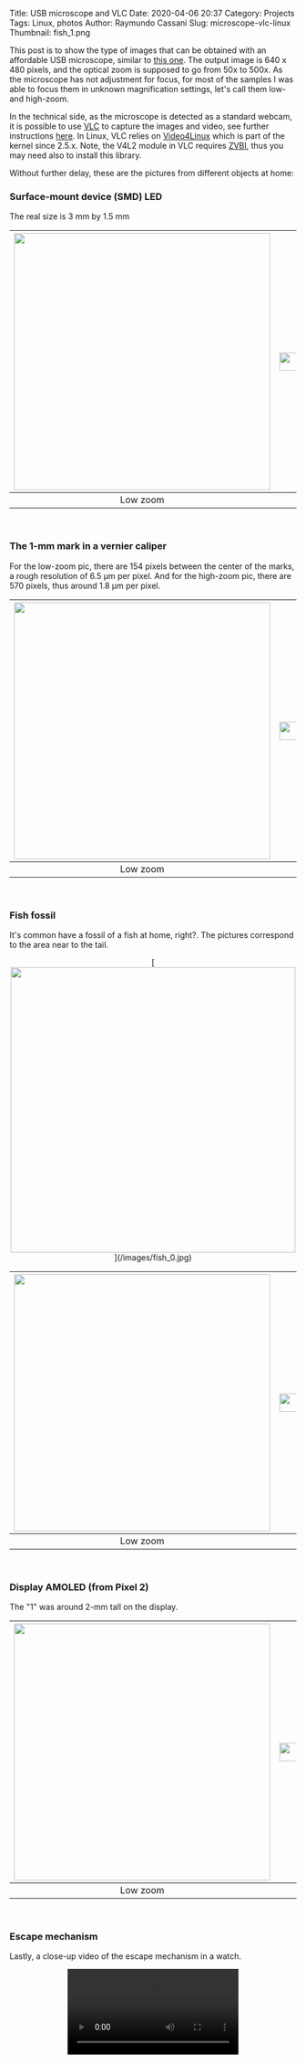 Title: USB microscope and VLC
Date: 2020-04-06 20:37
Category: Projects
Tags: Linux, photos
Author: Raymundo Cassani
Slug: microscope-vlc-linux
Thumbnail: fish_1.png

This post is to show the type of images that can be obtained with an affordable USB microscope, similar to [this one](https://www.amazon.ca/axGear-50-500X-Microscope-Endoscope-Magnifier/dp/B01996WOEU). The output image is 640 x 480 pixels, and the optical zoom is supposed to go from 50x to 500x. As the microscope has not adjustment for focus, for most of the samples I was able to focus them in unknown magnification settings, let's call them low- and high-zoom.

In the technical side, as the microscope is detected as a standard webcam, it is possible to use [VLC](https://www.videolan.org/vlc/index.html) to capture the images and video, see further instructions [here](https://www.laptopmag.com/articles/record-webcam-video-vlc). In Linux, VLC relies on [Video4Linux](https://en.wikipedia.org/wiki/Video4Linux) which is part of the kernel since 2.5.x. Note, the V4L2 module in VLC requires [ZVBI](http://zapping.sourceforge.net/ZVBI/), thus you may need also to install this library.

Without further delay, these are the pictures from different objects at home:   

### Surface-mount device (SMD) LED
The real size is 3 mm by 1.5 mm

| [<img src="/images/smd_1.png" style="width: 450px;"/>](/images/smd_1.png)| <img src="/images/square_500_clear.png" style="width: 32px;"/> |[<img src="/images/smd_2.png" style="width: 450px;"/>](/images/smd_2.png)|
|:-:|:-:|:-:|
|Low zoom|    |High zoom|
<br>  

### The 1-mm mark in a vernier caliper
For the low-zoom pic, there are 154 pixels between the center of the marks, a rough resolution of 6.5 &mu;m per pixel. And for the high-zoom pic, there are 570 pixels, thus around 1.8 &mu;m per pixel.

| [<img src="/images/1mm_1.png" style="width: 450px;"/>](/images/1mm_1.png)| <img src="/images/square_500_clear.png" style="width: 32px;"/> |[<img src="/images/1mm_2.png" style="width: 450px;"/>](/images/1mm_2.png)   |
|:-:|:-:|:-:|
|Low zoom|    |High zoom|
<br>  

### Fish fossil
It's common have a fossil of a fish at home, right?. The pictures correspond to the area near to the tail.  

<center>
[<img src="/images/fish_0.jpg" style="width: 500px;"/>](/images/fish_0.jpg)
</center>

| [<img src="/images/fish_1.png" style="width: 450px;"/>](/images/fish_1.png)| <img src="/images/square_500_clear.png" style="width: 32px;"/> |[<img src="/images/fish_2.png" style="width: 450px;"/>](/images/fish_2.png)   |
|:-:|:-:|:-:|
|Low zoom|    |High zoom|
<br>  

### Display AMOLED (from Pixel 2)
The "1" was around 2-mm tall on the display.

| [<img src="/images/led_1.png" style="width: 450px;"/>](/images/led_1.png)| <img src="/images/square_500_clear.png" style="width: 32px;"/> |[<img src="/images/led_2.png" style="width: 450px;"/>](/images/led_2.png)   |
|:-:|:-:|:-:|
|Low zoom|    |High zoom|
</br>  

### Escape mechanism
Lastly, a close-up video of the escape mechanism in a watch.
<center>
<video controls="" autoplay="" loop>
 <source src="/images/out.webm" type="video/webm">
</video>
</center>
